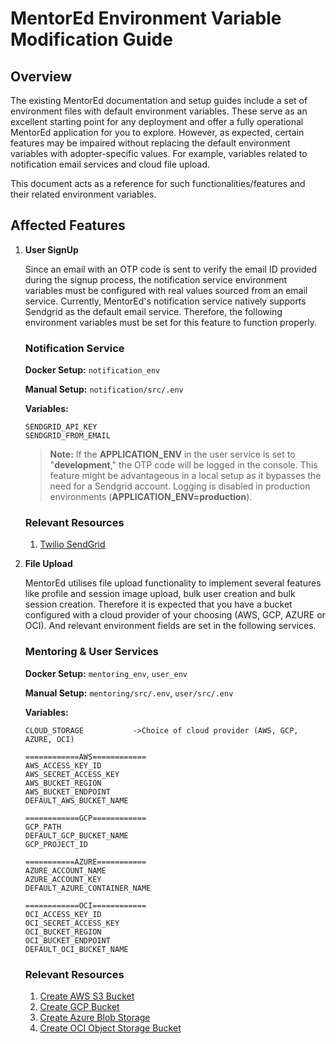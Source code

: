 # MentorEd Environment Variable Modification Guide

## Overview

The existing MentorEd documentation and setup guides include a set of environment files with default environment variables. These serve as an excellent starting point for any deployment and offer a fully operational MentorEd application for you to explore. However, as expected, certain features may be impaired without replacing the default environment variables with adopter-specific values. For example, variables related to notification email services and cloud file upload.

This document acts as a reference for such functionalities/features and their related environment variables.

## Affected Features

1. **User SignUp**

    Since an email with an OTP code is sent to verify the email ID provided during the signup process, the notification service environment variables must be configured with real values sourced from an email service. Currently, MentorEd's notification service natively supports Sendgrid as the default email service. Therefore, the following environment variables must be set for this feature to function properly.

    ### Notification Service

    **Docker Setup:** `notification_env`

    **Manual Setup:** `notification/src/.env`

    **Variables:**

    ```
    SENDGRID_API_KEY
    SENDGRID_FROM_EMAIL
    ```

    > **Note:** If the **APPLICATION_ENV** in the user service is set to "**development**," the OTP code will be logged in the console. This feature might be advantageous in a local setup as it bypasses the need for a Sendgrid account. Logging is disabled in production environments (**APPLICATION_ENV=production**).

    ### Relevant Resources

    1. [Twilio SendGrid](https://sendgrid.com/en-us)

2. **File Upload**

    MentorEd utilises file upload functionality to implement several features like profile and session image upload, bulk user creation and bulk session creation. Therefore it is expected that you have a bucket configured with a cloud provider of your choosing (AWS, GCP, AZURE or OCI). And relevant environment fields are set in the following services.

    ### Mentoring & User Services

    **Docker Setup:** `mentoring_env`, `user_env`

    **Manual Setup:** `mentoring/src/.env`, `user/src/.env`

    **Variables:**

    ```
    CLOUD_STORAGE			->Choice of cloud provider (AWS, GCP, AZURE, OCI)

    ============AWS============
    AWS_ACCESS_KEY_ID
    AWS_SECRET_ACCESS_KEY
    AWS_BUCKET_REGION
    AWS_BUCKET_ENDPOINT
    DEFAULT_AWS_BUCKET_NAME

    ============GCP============
    GCP_PATH
    DEFAULT_GCP_BUCKET_NAME
    GCP_PROJECT_ID

    ===========AZURE===========
    AZURE_ACCOUNT_NAME
    AZURE_ACCOUNT_KEY
    DEFAULT_AZURE_CONTAINER_NAME

    ============OCI============
    OCI_ACCESS_KEY_ID
    OCI_SECRET_ACCESS_KEY
    OCI_BUCKET_REGION
    OCI_BUCKET_ENDPOINT
    DEFAULT_OCI_BUCKET_NAME
    ```

    ### Relevant Resources

    1. [Create AWS S3 Bucket](https://docs.aws.amazon.com/AmazonS3/latest/userguide/create-bucket-overview.html)
    2. [Create GCP Bucket](https://cloud.google.com/storage/docs/creating-buckets)
    3. [Create Azure Blob Storage](https://learn.microsoft.com/en-us/azure/storage/blobs/storage-quickstart-blobs-portal)
    4. [Create OCI Object Storage Bucket](https://docs.oracle.com/en-us/iaas/Content/Object/Tasks/managingbuckets_topic-To_create_a_bucket.htm)
